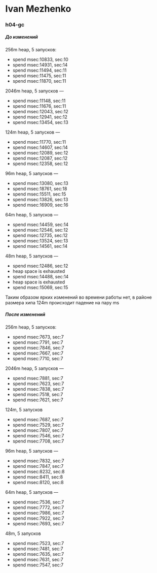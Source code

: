 # Ivan Mezhenko
### h04-gc
##### До изменений

256m heap, 5 запусков: 
 * spend msec:10833, sec:10
 * spend msec:14931, sec:14
 * spend msec:11494, sec:11
 * spend msec:11475, sec:11
 * spend msec:11870, sec:11

2046m heap, 5 запусков —
 * spend msec:11148, sec:11
 * spend msec:11676, sec:11
 * spend msec:12043, sec:12
 * spend msec:12941, sec:12
 * spend msec:13454, sec:13

124m heap, 5 запусков —
 * spend msec:11770, sec:11
 * spend msec:14607, sec:14
 * spend msec:12089, sec:12
 * spend msec:12087, sec:12
 * spend msec:12358, sec:12

96m heap, 5 запусков —
 * spend msec:13080, sec:13
 * spend msec:18761, sec:18
 * spend msec:15511, sec:15
 * spend msec:13826, sec:13
 * spend msec:16909, sec:16

64m heap, 5 запусков —
 * spend msec:14459, sec:14
 * spend msec:12546, sec:12
 * spend msec:12735, sec:12
 * spend msec:13524, sec:13
 * spend msec:14561, sec:14

48m heap, 5 запусков —
 * spend msec:12486, sec:12
 * heap space is exhausted
 * spend msec:14488, sec:14
 * heap space is exhausted
 * spend msec:15069, sec:15


Таким образом ярких изменений во времени работы нет, 
в районе размера хипа 124m происходит падение на пару ms 


##### После изменений

256m heap, 5 запусков:
 * spend msec:7673, sec:7
 * spend msec:7791, sec:7
 * spend msec:7846, sec:7
 * spend msec:7667, sec:7
 * spend msec:7710, sec:7

2046m heap, 5 запусков —
* spend msec:7881, sec:7
* spend msec:7623, sec:7
* spend msec:7838, sec:7
* spend msec:7518, sec:7
* spend msec:7621, sec:7

124m, 5 запусков
 * spend msec:7687, sec:7
 * spend msec:7529, sec:7
 * spend msec:7807, sec:7
 * spend msec:7546, sec:7
 * spend msec:7708, sec:7

96m heap, 5 запусков —
 * spend msec:7832, sec:7
 * spend msec:7847, sec:7
 * spend msec:8232, sec:8
 * spend msec:8411, sec:8
 * spend msec:8120, sec:8

64m heap, 5 запусков —
 * spend msec:7536, sec:7
 * spend msec:7772, sec:7
 * spend msec:7986, sec:7
 * spend msec:7922, sec:7
 * spend msec:7693, sec:7

48m, 5 запусков
 * spend msec:7523, sec:7
 * spend msec:7481, sec:7
 * spend msec:7635, sec:7
 * spend msec:7631, sec:7
 * spend msec:7547, sec:7
